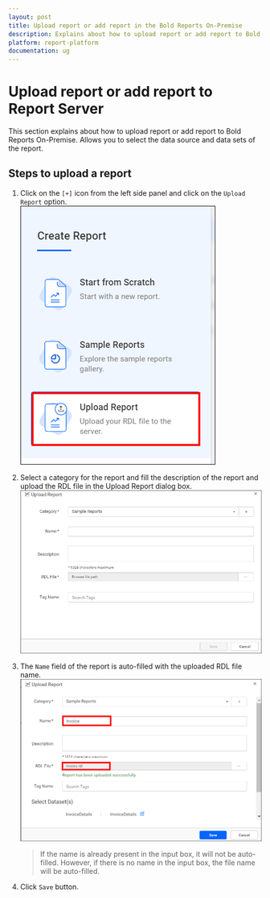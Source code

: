 ```yaml
---
layout: post
title: Upload report or add report in the Bold Reports On-Premise
description: Explains about how to upload report or add report to Bold Reports On-Premise. Allows you to select the data source and data sets of the report.
platform: report-platform
documentation: ug
---
```


# Upload report or add report to Report Server

This section explains about how to upload report or add report to Bold Reports On-Premise. Allows you to select the data source and data sets of the report.

## Steps to upload a report

1. Click on the `[+]` icon from the left side panel and click on the `Upload Report` option.
    ![Upload button](/static/assets/on-premise/images/manage-content/manage-reports/upload-report-new.png)

2. Select a category for the report and fill the description of the report and upload the RDL file in the Upload Report dialog box.
    ![Upload Report](/static/assets/on-premise/images/manage-content/manage-reports/upload-report-dialog.png)

3. The `Name` field of the report is auto-filled with the uploaded RDL file name.
    ![Report name](/static/assets/on-premise/images/manage-content/manage-reports/upload-report-name.png)
    > If the name is already present in the input box, it will not be auto-filled. However, if there is no name in the input box, the file name will be auto-filled.
4. Click `Save` button.
